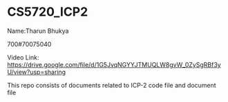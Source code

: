 # CS5720_ICP2

Name:Tharun Bhukya

700#70075040

Video Link: https://drive.google.com/file/d/1G5JvqNGYYJTMUQLW8gvW_0ZySgRBf3yU/view?usp=sharing

This repo consists of documents related to ICP-2 code file and document file
